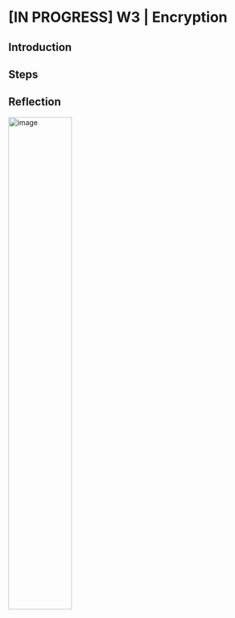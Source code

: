 # [IN PROGRESS] W3 | Encryption
## Introduction


## Steps


## Reflection


<img width="50%" alt="image" src="https://github.com/user-attachments/assets/e75b2e0d-860a-49af-8dd2-b6fd5493801c" />
